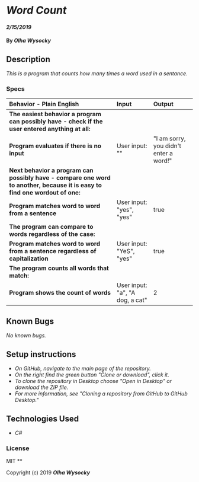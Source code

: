 # _Word Count_

#### _2/15/2019_

#### By _**Olha Wysocky**_

## Description
_This is a program that counts how many times a word used in a sentance._

### Specs
| Behavior - Plain English | Input | Output |
| :-------------     | :------------- | :------------- |
| **The easiest behavior a program can possibly have - check if the user entered anything at all:** |
| **Program evaluates if there is no input** | User input: "" | "I am sorry, you didn't enter a word!" |
| **Next behavior a program can possibly have - compare one word to another, because it is easy to find one wordout of one:** |
| **Program matches word to word from a sentence** | User input: "yes", "yes" | true |
| **The program can compare to words regardless of the case:** |
| **Program matches word to word from a sentence regardless of capitalization** | User input: "YeS", "yes" | true |
| **The program counts all words that match:** |
| **Program shows the count of words** | User input: "a", "A dog, a cat" | 2 |

## Known Bugs

_No known bugs._

## Setup instructions
* _On GitHub, navigate to the main page of the repository._
* _On the right find the green button "Clone or download", click it._
* _To clone the repository in Desktop choose "Open in Desktop" or download the ZIP file._
* _For more information, see "Cloning a repository from GitHub to GitHub Desktop."_

## Technologies Used

* _C#_

### License
MIT
**

Copyright (c) 2019 **_Olha Wysocky_**
